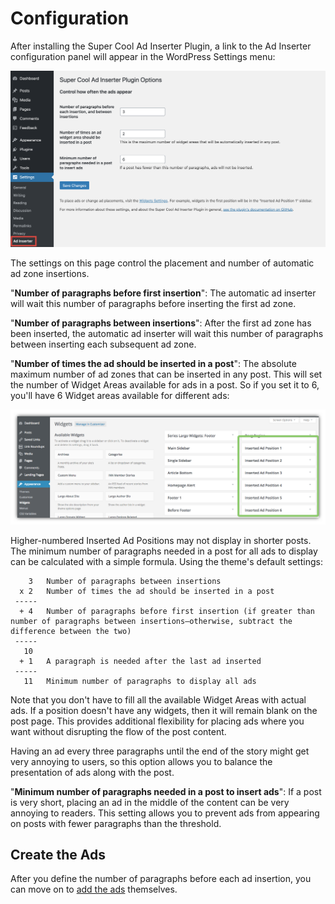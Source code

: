 # Configuration

After installing the Super Cool Ad Inserter Plugin, a link to the Ad Inserter configuration panel will appear in the WordPress Settings menu:

![Options](./img/scaip-plugin-settings.png)

The settings on this page control the placement and number of automatic ad zone insertions.

"**Number of paragraphs before first insertion**": The automatic ad inserter will wait this number of paragraphs before inserting the first ad zone.

"**Number of paragraphs between insertions**": After the first ad zone has been inserted, the automatic ad inserter will wait this number of paragraphs between inserting each subsequent ad zone.

"**Number of times the ad should be inserted in a post**": The absolute maximum number of ad zones that can be inserted in any post. This will set the number of Widget Areas available for ads in a post. So if you set it to 6, you'll have 6 Widget areas available for different ads:

![Widget areas for the scaip plugin](./img/scaip-widgets-panel2.png)

Higher-numbered Inserted Ad Positions may not display in shorter posts. The minimum number of paragraphs needed in a post for all ads to display can be calculated with a simple formula. Using the theme's default settings:

```
    3   Number of paragraphs between insertions
  x 2   Number of times the ad should be inserted in a post
 -----
  + 4   Number of paragraphs before first insertion (if greater than number of paragraphs between insertions—otherwise, subtract the difference between the two)
 -----
   10
  + 1   A paragraph is needed after the last ad inserted
 -----
   11   Minimum number of paragraphs to display all ads
```

Note that you don't have to fill all the available Widget Areas with actual ads. If a position doesn't have any widgets, then it will remain blank on the post page. This provides additional flexibility for placing ads where you want without disrupting the flow of the post content.

Having an ad every three paragraphs until the end of the story might get very annoying to users, so this option allows you to balance the presentation of ads along with the post.

"**Minimum number of paragraphs needed in a post to insert ads**": If a post is very short, placing an ad in the middle of the content can be very annoying to readers. This setting allows you to prevent ads from appearing on posts with fewer paragraphs than the threshold.

## Create the Ads

After you define the number of paragraphs before each ad insertion, you can move on to [add the ads](adding-ads.md) themselves.
